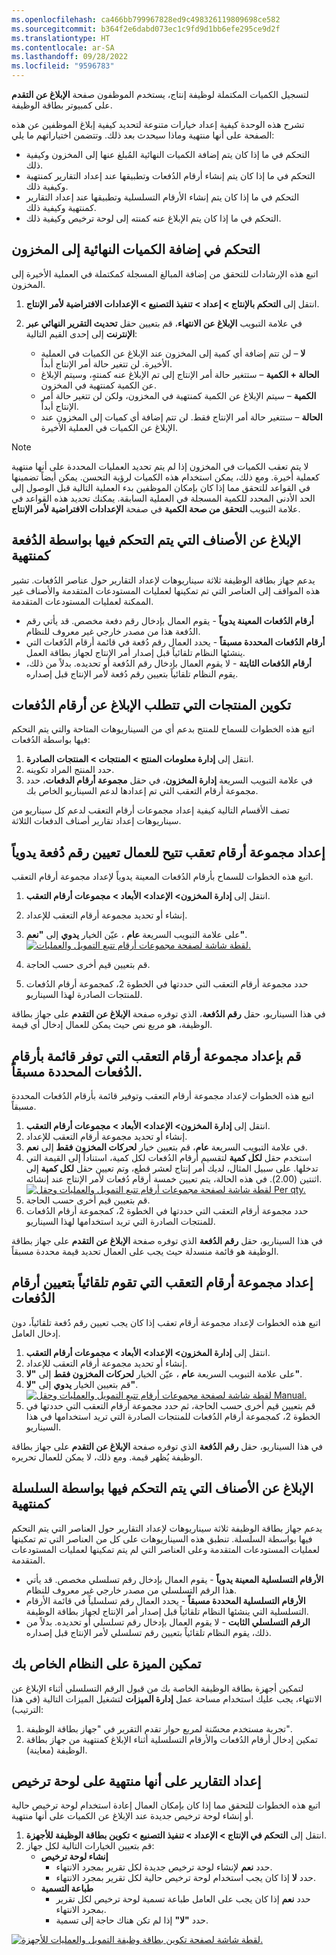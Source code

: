```yaml
---
ms.openlocfilehash: ca466bb799967828ed9c498326119809698ce582
ms.sourcegitcommit: b364f2e6dabd073ec1c9fd9d1bb6efe295ce9d2f
ms.translationtype: HT
ms.contentlocale: ar-SA
ms.lasthandoff: 09/28/2022
ms.locfileid: "9596783"
---
```

لتسجيل الكميات المكتملة لوظيفة إنتاج، يستخدم الموظفون صفحة **الإبلاغ عن التقدم** على كمبيوتر بطاقة الوظيفة. 

تشرح هذه الوحدة كيفية إعداد خيارات متنوعة لتحديد كيفية إبلاغ الموظفين عن هذه الصفحة على أنها منتهية وماذا سيحدث بعد ذلك. وتتضمن اختياراتهم ما يلي:

- التحكم في ما إذا كان يتم إضافة الكميات النهائية المُبلغ عنها إلى المخزون وكيفية ذلك.
- التحكم في ما إذا كان يتم إنشاء أرقام الدُفعات وتطبيقها عند إعداد التقارير كمنتهية وكيفية ذلك.
- التحكم في ما إذا كان يتم إنشاء الأرقام التسلسلية وتطبيقها عند إعداد التقارير كمنتهية وكيفية ذلك.
- التحكم في ما إذا كان يتم الإبلاغ عنه كمنته إلى لوحة ترخيص وكيفية ذلك.

## <a name="control-whether-finished-quantities-are-added-to-inventory"></a>التحكم في إضافة الكميات النهائية إلى المخزون

اتبع هذه الإرشادات للتحقق من إضافة المبالغ المسجلة كمكتملة في العملية الأخيرة إلى المخزون.

1.  انتقل إلى **التحكم بالإنتاج > إعداد > تنفيذ التصنيع > الإعدادات الافتراضية لأمر الإنتاج**.

2.  في علامة التبويب **الإبلاغ عن الانتهاء**، قم بتعيين حقل **تحديث التقرير النهائي عبر الإنترنت** إلى إحدى القيم التالية:

    - **لا** – لن تتم إضافة أي كمية إلى المخزون عند الإبلاغ عن الكميات في العملية الأخيرة. لن تتغير حالة أمر الإنتاج أبداً.
    - **الحالة + الكمية** – ستتغير حالة أمر الإنتاج إلى تم الإبلاغ عنه كمنتهٍ، وسيتم الإبلاغ عن الكمية كمنتهية في المخزون.
    - **الكمية** – سيتم الإبلاغ عن الكمية كمنتهية في المخزون، ولكن لن تتغير حالة أمر الإنتاج أبداً.
    - **الحالة** – ستتغير حالة أمر الإنتاج فقط. لن تتم إضافة أي كميات إلى المخزون عند الإبلاغ عن الكميات في العملية الأخيرة.


> [!NOTE]
> لا يتم تعقب الكميات في المخزون إذا لم يتم تحديد العمليات المحددة على أنها منتهية كعملية أخيرة. ومع ذلك، يمكن استخدام هذه الكميات لرؤية التحسن. يمكن أيضاً تضمينها في القواعد للتحقق مما إذا كان بإمكان الموظفين بدء العملية التالية قبل الوصول إلى الحد الأدنى المحدد للكمية المسجلة في العملية السابقة. يمكنك تحديد هذه القواعد في علامة التبويب **التحقق من صحة الكمية** في صفحة **الإعدادات الافتراضية لأمر الإنتاج**.



## <a name="report-batch-controlled-items-as-finished"></a>الإبلاغ عن الأصناف التي يتم التحكم فيها بواسطة الدُفعة كمنتهية

يدعم جهاز بطاقة الوظيفة ثلاثة سيناريوهات لإعداد التقارير حول عناصر الدُفعات. تشير هذه المواقف إلى العناصر التي تم تمكينها لعمليات المستودعات المتقدمة والأصناف غير الممكنة لعمليات المستودعات المتقدمة.

- **أرقام الدُفعات المعينة يدوياً** - يقوم العمال بإدخال رقم دفعة مخصص. قد يأتي رقم الدُفعة هذا من مصدر خارجي غير معروف للنظام.
- **أرقام الدُفعات المحددة مسبقاً** - يحدد العمال رقم دُفعة في قائمة أرقام الدُفعات التي ينشئها النظام تلقائياً قبل إصدار أمر الإنتاج لجهاز بطاقة العمل.
- **أرقام الدُفعات الثابتة** - لا يقوم العمال بإدخال رقم الدُفعة أو تحديده. بدلاً من ذلك، يقوم النظام تلقائياً بتعيين رقم دُفعة لأمر الإنتاج قبل إصداره.

## <a name="configure-products-that-require-batch-number-reporting"></a>تكوين المنتجات التي تتطلب الإبلاغ عن أرقام الدُفعات

اتبع هذه الخطوات للسماح للمنتج بدعم أي من السيناريوهات المتاحة والتي يتم التحكم فيها بواسطة الدُفعات:

1.  انتقل إلى **إدارة معلومات المنتج > المنتجات > المنتجات الصادرة**.
2.  حدد المنتج المراد تكوينه.
3.  في علامة التبويب السريعة **إدارة المخزون**، في حقل **مجموعة أرقام الدفعات**، حدد مجموعة أرقام التعقب التي تم إعدادها لدعم السيناريو الخاص بك.

تصف الأقسام التالية كيفية إعداد مجموعات أرقام التعقب لدعم كل سيناريو من سيناريوهات إعداد تقارير أصناف الدفعات الثلاثة.

## <a name="set-up-a-tracking-number-group-that-lets-workers-manually-assign-a-batch-number"></a>إعداد مجموعة أرقام تعقب تتيح للعمال تعيين رقم دُفعة يدوياً

اتبع هذه الخطوات للسماح بأرقام الدُفعات المعينة يدوياً لإعداد مجموعة أرقام التعقب.

1.  انتقل إلى **إدارة المخزون> الإعداد> الأبعاد > مجموعات أرقام التعقب**.

2.  إنشاء أو تحديد مجموعة أرقام التعقب للإعداد.

3.  على علامة التبويب السريعة **عام** ، عيّن الخيار **يدوي** إلى **"نعم"**.
    [![لقطة شاشة لصفحة مجموعات أرقام تتبع التمويل والعمليات.](../media/manual-batch-ss.png)](../media/manual-batch-ss.png#lightbox)
4.  قم بتعيين قيم أخرى حسب الحاجة.
5.  حدد مجموعة أرقام التعقب التي حددتها في الخطوة 2، كمجموعة أرقام الدُفعات للمنتجات الصادرة لهذا السيناريو.

في هذا السيناريو، حقل **رقم الدُفعة**، الذي توفره صفحة **الإبلاغ عن التقدم** على جهاز بطاقة الوظيفة، هو مربع نص حيث يمكن للعمال إدخال أي قيمة.

## <a name="set-up-a-tracking-number-group-that-provides-a-list-of-predefined-batch-numbers"></a>قم بإعداد مجموعة أرقام التعقب التي توفر قائمة بأرقام الدُفعات المحددة مسبقاً.

اتبع هذه الخطوات لإعداد مجموعة أرقام التعقب وتوفير قائمة بأرقام الدُفعات المحددة مسبقاً.

1.  انتقل إلى **إدارة المخزون> الإعداد> الأبعاد > مجموعات أرقام التعقب**.
2.  إنشاء أو تحديد مجموعة أرقام التعقب للإعداد.
3.  في علامة التبويب السريعة **عام**، قم بتعيين خيار **لحركات المخزون فقط** إلى **نعم**.
4.  استخدم حقل **لكل كمية** لتقسيم أرقام الدُفعات لكل كمية، استناداً إلى القيمة التي تدخلها. على سبيل المثال، لديك أمر إنتاج لعشر قطع، وتم تعيين حقل **لكل كمية** إلى اثنتين (2.00). في هذه الحالة، يتم تعيين خمسة أرقام دُفعات لأمر الإنتاج عند إنشائه.
    [![لقطة شاشة لصفحة مجموعات أرقام تتبع التمويل والعمليات وحقل Per qty.](../media/pre-definded-batch.png)](../media/pre-definded-batch.png#lightbox)
5.  قم بتعيين قيم أخرى حسب الحاجة.
6.  حدد مجموعة أرقام التعقب التي حددتها في الخطوة 2، كمجموعة أرقام الدُفعات للمنتجات الصادرة التي تريد استخدامها لهذا السيناريو.

في هذا السيناريو، حقل **رقم الدُفعة** الذي توفره صفحة **الإبلاغ عن التقدم** على جهاز بطاقة الوظيفة هو قائمة منسدلة حيث يجب على العمال تحديد قيمة محددة مسبقاً.

## <a name="set-up-a-tracking-number-group-that-automatically-assigns-batch-numbers"></a>إعداد مجموعة أرقام التعقب التي تقوم تلقائياً بتعيين أرقام الدُفعات

اتبع هذه الخطوات لإعداد مجموعة أرقام تعقب إذا كان يجب تعيين رقم دُفعة تلقائياً، دون إدخال العامل. 

1.  انتقل إلى **إدارة المخزون> الإعداد> الأبعاد > مجموعات أرقام التعقب**.
2.  إنشاء أو تحديد مجموعة أرقام التعقب للإعداد.
3.  على علامة التبويب السريعة **عام** ، عيّن الخيار **لحركات المخزون فقط‬** إلى **"لا"**.
4.  قم بتعيين الخيار **يدوي** إلى **"لا"**.
    [![لقطة شاشة لصفحة مجموعات أرقام تتبع التمويل والعمليات وحقل Manual.](../media/auto-batch-ss.png)](../media/auto-batch-ss.png#lightbox)
5.  قم بتعيين قيم أخرى حسب الحاجة، ثم حدد مجموعة أرقام التعقب التي حددتها في الخطوة 2، كمجموعة أرقام الدُفعات للمنتجات الصادرة التي تريد استخدامها في هذا السيناريو.

في هذا السيناريو، حقل **رقم الدُفعة** الذي توفره صفحة **الإبلاغ عن التقدم** على جهاز بطاقة الوظيفة يُظهر قيمة. ومع ذلك، لا يمكن للعمال تحريره.

## <a name="report-serial-controlled-items-as-finished"></a>الإبلاغ عن الأصناف التي يتم التحكم فيها بواسطة السلسلة كمنتهية

يدعم جهاز بطاقة الوظيفة ثلاثة سيناريوهات لإعداد التقارير حول العناصر التي يتم التحكم فيها بواسطة السلسلة. تنطبق هذه السيناريوهات على كل من العناصر التي تم تمكينها لعمليات المستودعات المتقدمة وعلى العناصر التي لم يتم تمكينها لعمليات المستودعات المتقدمة.

- **الأرقام التسلسلية المعينة يدوياً** - يقوم العمال بإدخال رقم تسلسلي مخصص. قد يأتي هذا الرقم التسلسلي من مصدر خارجي غير معروف للنظام.
- **الأرقام التسلسلية المحددة مسبقاً** - يحدد العمال رقم تسلسلياً في قائمة الأرقام التسلسلية التي ينشئها النظام تلقائياً قبل إصدار أمر الإنتاج لجهاز بطاقة الوظيفة.
- **الرقم التسلسلي الثابت** - لا يقوم العمال بإدخال رقم تسلسلي أو تحديده. بدلاً من ذلك، يقوم النظام تلقائياً بتعيين رقم تسلسلي لأمر الإنتاج قبل إصداره.

## <a name="enable-the-feature-on-your-system"></a>تمكين الميزة على النظام الخاص بك
لتمكين أجهزة بطاقة الوظيفة الخاصة بك من قبول الرقم التسلسلي أثناء الإبلاغ عن الانتهاء، يجب عليك استخدام مساحة عمل **إدارة الميزات** لتشغيل الميزات التالية (في هذا الترتيب):

1.  تجربة مستخدم محسّنة لمربع حوار تقدم التقرير في "جهاز بطاقة الوظيفة".
2.  تمكين إدخال أرقام الدُفعات والأرقام التسلسلية أثناء الإبلاغ كمنتهية من جهاز بطاقة الوظيفة (معاينة).

## <a name="set-up-reporting-as-finished-to-a-license-plate"></a>إعداد التقارير على أنها منتهية على لوحة ترخيص

اتبع هذه الخطوات للتحقق مما إذا كان بإمكان العمال إعادة استخدام لوحة ترخيص حالية أو إنشاء لوحة ترخيص جديدة عند الإبلاغ عن الكميات على أنها منتهية.

1.  انتقل إلى **التحكم في الإنتاج > الإعداد > تنفيذ التصنيع > تكوين بطاقة الوظيفة للأجهزة**.
2.  قم بتعيين الخيارات التالية لكل جهاز:
    - **إنشاء لوحة ترخيص** 
        - حدد **نعم** لإنشاء لوحة ترخيص جديدة لكل تقرير بمجرد الانتهاء. 
        - حدد **لا** إذا كان يجب استخدام لوحة ترخيص حالية لكل تقرير بمجرد الانتهاء.
    - **طباعة التسمية** 
        - حدد **نعم** إذا كان يجب على العامل طباعة تسمية لوحة ترخيص لكل تقرير بمجرد الانتهاء. 
        - حدد **"لا"** إذا لم تكن هناك حاجة إلى تسمية.

 [![لقطة شاشة لصفحة تكوين بطاقة وظيفة التمويل والعمليات للأجهزة.](../media/license-plate-enable-ss.png)](../media/license-plate-enable-ss.png#lightbox)
